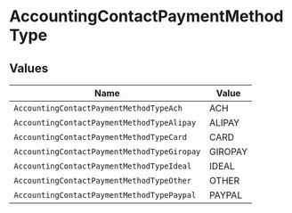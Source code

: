 # AccountingContactPaymentMethodType


## Values

| Name                                        | Value                                       |
| ------------------------------------------- | ------------------------------------------- |
| `AccountingContactPaymentMethodTypeAch`     | ACH                                         |
| `AccountingContactPaymentMethodTypeAlipay`  | ALIPAY                                      |
| `AccountingContactPaymentMethodTypeCard`    | CARD                                        |
| `AccountingContactPaymentMethodTypeGiropay` | GIROPAY                                     |
| `AccountingContactPaymentMethodTypeIdeal`   | IDEAL                                       |
| `AccountingContactPaymentMethodTypeOther`   | OTHER                                       |
| `AccountingContactPaymentMethodTypePaypal`  | PAYPAL                                      |